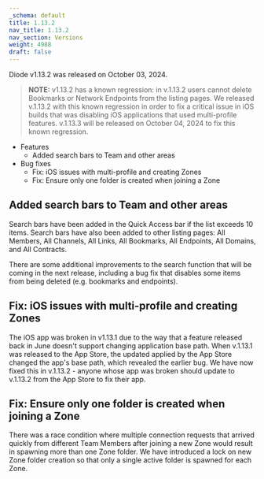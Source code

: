 ```yaml
---
_schema: default
title: 1.13.2
nav_title: 1.13.2
nav_section: Versions
weight: 4988
draft: false
---
```

Diode v1.13.2 was released on October 03, 2024.

> **NOTE:** v1.13.2 has a known regression: in v.1.13.2 users cannot delete Bookmarks or Network Endpoints from the listing pages.  We released v.1.13.2 with this known regression in order to fix a critical issue in iOS builds that was disabling iOS applications that used multi-profile features.  v.1.13.3 will be released on October 04, 2024 to fix this known regression.

* Features
  * Added search bars to Team and other areas
* Bug fixes
  * Fix: iOS issues with multi-profile and creating Zones
  * Fix: Ensure only one folder is created when joining a Zone

## Added search bars to Team and other areas

Search bars have been added in the Quick Access bar if the list exceeds 10 items.  Search bars have also been added to other listing pages: All Members, All Channels, All Links, All Bookmarks, All Endpoints, All Domains, and All Contracts.

There are some additional improvements to the search function that will be coming in the next release, including a bug fix that disables some items from being deleted (e.g. bookmarks and endpoints).

## Fix: iOS issues with multi-profile and creating Zones

The iOS app was broken in v1.13.1 due to the way that a feature released back in June doesn't support changing application base path.  When v.1.13.1 was released to the App Store, the updated applied by the App Store changed the app's base path, which revealed the earlier bug.  We have now fixed this in v.1.13.2 - anyone whose app was broken should update to v.1.13.2 from the App Store to fix their app.

## Fix: Ensure only one folder is created when joining a Zone

There was a race condition where multiple connection requests that arrived quickly from different Team Members after joining a new Zone would result in spawning more than one Zone folder.  We have introduced a lock on new Zone folder creation so that only a single active folder is spawned for each Zone.

##